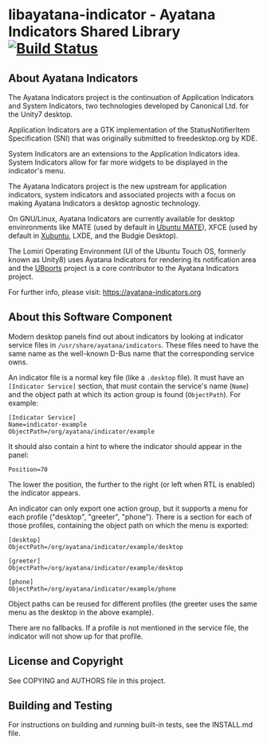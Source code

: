 # libayatana-indicator - Ayatana Indicators Shared Library  [![Build Status](https://api.travis-ci.com/AyatanaIndicators/libayatana-indicator.svg)](https://travis-ci.com/github/AyatanaIndicators/libayatana-indicator)

## About Ayatana Indicators

The Ayatana Indicators project is the continuation of Application
Indicators and System Indicators, two technologies developed by Canonical
Ltd. for the Unity7 desktop.

Application Indicators are a GTK implementation of the StatusNotifierItem
Specification (SNI) that was originally submitted to freedesktop.org by
KDE.

System Indicators are an extensions to the Application Indicators idea.
System Indicators allow for far more widgets to be displayed in the
indicator's menu.

The Ayatana Indicators project is the new upstream for application
indicators, system indicators and associated projects with a focus on
making Ayatana Indicators a desktop agnostic technology.

On GNU/Linux, Ayatana Indicators are currently available for desktop
envinronments like MATE (used by default in [Ubuntu
MATE](https://ubuntu-mate.com)), XFCE (used by default in
[Xubuntu](https://bluesabre.org/2021/02/25/xubuntu-21-04-progress-update/),
LXDE, and the Budgie Desktop).

The Lomiri Operating Environment (UI of the Ubuntu Touch OS, formerly
known as Unity8) uses Ayatana Indicators for rendering its notification
area and the [UBports](https://ubports.com) project is a core contributor
to the Ayatana Indicators project.

For further info, please visit:
https://ayatana-indicators.org

## About this Software Component

Modern desktop panels find out about indicators by looking at indicator
service files in `/usr/share/ayatana/indicators`. These files need to have
the same name as the well-known D-Bus name that the corresponding service
owns.

An indicator file is a normal key file (like a `.desktop` file). It must have
an `[Indicator Service]` section, that must contain the service's name (`Name`)
and the object path at which its action group is found (`ObjectPath`). For
example:

```
[Indicator Service]
Name=indicator-example
ObjectPath=/org/ayatana/indicator/example
```

It should also contain a hint to where the indicator should appear in the panel:

```
Position=70
```

The lower the position, the further to the right (or left when RTL is
enabled) the indicator appears.

An indicator can only export one action group, but it supports a menu for each profile
("desktop", "greeter", "phone"). There is a section for each
of those profiles, containing the object path on which the menu is
exported:

```
[desktop]
ObjectPath=/org/ayatana/indicator/example/desktop

[greeter]
ObjectPath=/org/ayatana/indicator/example/desktop

[phone]
ObjectPath=/org/ayatana/indicator/example/phone
```

Object paths can be reused for different profiles (the greeter uses the
same menu as the desktop in the above example).

There are no fallbacks. If a profile is not mentioned in the service file,
the indicator will not show up for that profile.

## License and Copyright

See COPYING and AUTHORS file in this project.

## Building and Testing

For instructions on building and running built-in tests, see the INSTALL.md file.
